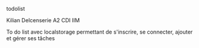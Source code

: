 todolist

Kilian Delcenserie A2 CDI IIM

To do list avec localstorage permettant de s'inscrire, se connecter, ajouter et gérer ses tâches